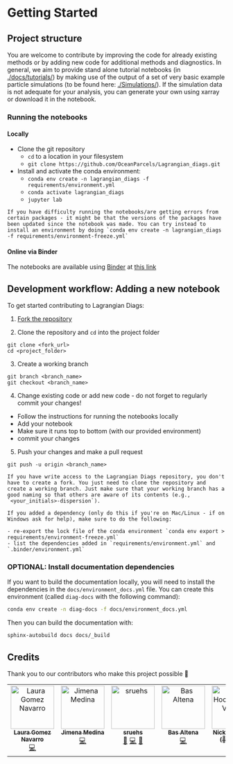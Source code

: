 # Getting Started

## Project structure

You are welcome to contribute by improving the code for already existing methods or by adding new code for additional methods and diagnostics. In general, we aim to provide stand alone tutorial notebooks (in [./docs/tutorials/](https://github.com/OceanParcels/Lagrangian_diags/tree/main/docs/tutorials/)) by making use of the output of a set of very basic example particle simulations (to be found here: [./Simulations/](https://github.com/OceanParcels/Lagrangian_diags/tree/main/Simulations)). If the simulation data is not adequate for your analysis, you can generate your own using xarray or download it in the notebook.

### Running the notebooks

#### Locally

- Clone the git repository
  - `cd` to a location in your filesystem
  - `git clone https://github.com/OceanParcels/Lagrangian_diags.git`
- Install and activate the conda environment:
  - `conda env create -n lagrangian_diags -f requirements/environment.yml`
  - `conda activate lagrangian_diags`
  - `jupyter lab`

```{note}
If you have difficulty running the notebooks/are getting errors from certain packages - it might be that the versions of the packages have been updated since the notebook was made. You can try instead to install an environment by doing `conda env create -n lagrangian_diags -f requirements/environment-freeze.yml`
```

#### Online via Binder

The notebooks are available using [Binder](https://mybinder.org/) at [this link](https://mybinder.org/v2/gh/OceanParcels/Lagrangian_diags/main?labpath=docs%2Ftutorials%2Fanalysis-cookbook.ipynb)

## Development workflow: Adding a new notebook

To get started contributing to Lagrangian Diags:

1. [Fork the repository](https://docs.github.com/en/pull-requests/collaborating-with-pull-requests/working-with-forks/fork-a-repo#forking-a-repository)

2. Clone the repository and `cd` into the project folder

```
git clone <fork_url>
cd <project_folder>
```

3. Create a working branch

```
git branch <branch_name>
git checkout <branch_name>
```

4. Change existing code or add new code - do not forget to regularly commit your changes!

- Follow the instructions for running the notebooks locally
- Add your notebook
- Make sure it runs top to bottom (with our provided environment)
- commit your changes

5. Push your changes and make a pull request

```
git push -u origin <branch_name>
```

```{note}
If you have write access to the Lagrangian Diags repository, you don't have to create a fork. You just need to clone the repository and create a working branch. Just make sure that your working branch has a good naming so that others are aware of its contents (e.g., `<your_initials>-dispersion`).
```

```{note}
If you added a dependency (only do this if you're on Mac/Linux - if on Windows ask for help), make sure to do the following:

- re-export the lock file of the conda environment `conda env export > requirements/environment-freeze.yml`
- list the dependencies added in `requirements/environment.yml` and `.binder/environment.yml`
```

### OPTIONAL: Install documentation dependencies

If you want to build the documentation locally, you will need to install the dependencies in the `docs/environment_docs.yml` file. You can create this environment (called `diag-docs` with the following command):

```bash
conda env create -n diag-docs -f docs/environment_docs.yml
```

Then you can build the documentation with:

```bash
sphinx-autobuild docs docs/_build
```

<!-- TODO: Uncomment section on style guide and pre-commit once its working properly and run against everything
### Style guide and pre-commit tooling

This project has automated workflows to help with code quality and adhering to Python style conventions (this tooling is detailed in the `.pre-commit-config.yaml` file). To use this tooling locally (optional, as this is already run automatically in the cloud), you will need to install the pre-commit package and then install the hooks. You can do this by running the following commands:

```
conda install -c conda-forge pre-commit
pre-commit install
```

```{note}
TODO: Add all items in this section to pre-commit tooling, and then trim down this section (no need to excessively document it if its enforced by the tooling).

---

All python code should be written following the [PEP8 style guide](https://peps.python.org/pep-0008/) as closely as possible. Functions should be implemented following the [numpy doctstring convention](https://numpydoc.readthedocs.io/en/latest/format.html), and - to enable a good documentation - should contain the following sections:

- Short description (one line of information saying what the function does)
- Parameters
- Returns
- Extended description (more detailed information on what the function does, could include mathematical equations)
- See also (similar diagnostics, alternative methods for same diagnostic)
- Notes (information on when (not) to use the function)
- References (literature where method is introduced)
- Examples (refer to notebook and give minimum example)
``` -->

## Credits

Thank you to our contributors who make this project possible 🎉

<!-- ALL-CONTRIBUTORS-LIST:START - Do not remove or modify this section -->
<!-- prettier-ignore-start -->
<!-- markdownlint-disable -->
<table>
  <tbody>
    <tr>
      <td align="center" valign="top" width="14.28%"><a href="https://github.com/LauraGomezNavarro"><img src="https://avatars.githubusercontent.com/u/20359692?v=4?s=100" width="100px;" alt="Laura Gomez Navarro"/><br /><sub><b>Laura Gomez Navarro</b></sub></a><br /><a href="https://github.com/OceanParcels/Lagrangian_diags/commits?author=LauraGomezNavarro" title="Code">💻</a></td>
      <td align="center" valign="top" width="14.28%"><a href="https://github.com/jimena-medinarubio"><img src="https://avatars.githubusercontent.com/u/101462540?v=4?s=100" width="100px;" alt="Jimena Medina"/><br /><sub><b>Jimena Medina</b></sub></a><br /><a href="https://github.com/OceanParcels/Lagrangian_diags/commits?author=jimena-medinarubio" title="Code">💻</a></td>
      <td align="center" valign="top" width="14.28%"><a href="https://github.com/sruehs"><img src="https://avatars.githubusercontent.com/u/33282992?v=4?s=100" width="100px;" alt="sruehs"/><br /><sub><b>sruehs</b></sub></a><br /><a href="#ideas-sruehs" title="Ideas, Planning, & Feedback">🤔</a> <a href="https://github.com/OceanParcels/Lagrangian_diags/commits?author=sruehs" title="Code">💻</a> <a href="#projectManagement-sruehs" title="Project Management">📆</a></td>
      <td align="center" valign="top" width="14.28%"><a href="https://www.uu.nl/staff/BAltena"><img src="https://avatars.githubusercontent.com/u/64000582?v=4?s=100" width="100px;" alt="Bas Altena"/><br /><sub><b>Bas Altena</b></sub></a><br /><a href="https://github.com/OceanParcels/Lagrangian_diags/commits?author=dicaearchus" title="Code">💻</a></td>
      <td align="center" valign="top" width="14.28%"><a href="http://vecko.me"><img src="https://avatars.githubusercontent.com/u/36369090?v=4?s=100" width="100px;" alt="Nick Hodgskin (🦎 Vecko)"/><br /><sub><b>Nick Hodgskin (🦎 Vecko)</b></sub></a><br /><a href="https://github.com/OceanParcels/Lagrangian_diags/commits?author=VeckoTheGecko" title="Code">💻</a></td>
    </tr>
  </tbody>
</table>

<!-- markdownlint-restore -->
<!-- prettier-ignore-end -->

<!-- ALL-CONTRIBUTORS-LIST:END -->
<!-- prettier-ignore-start -->
<!-- markdownlint-disable -->

<!-- markdownlint-restore -->
<!-- prettier-ignore-end -->

<!-- ALL-CONTRIBUTORS-LIST:END -->
